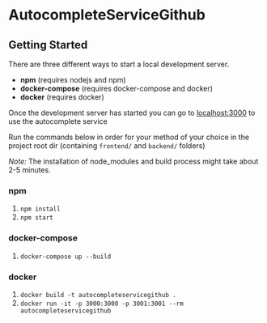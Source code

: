 # AutocompleteServiceGithub

## Getting Started

There are three different ways to start a local development server.
- **npm** (requires nodejs and npm)
- **docker-compose** (requires docker-compose and docker)
- **docker** (requires docker)

Once the development server has started you can go to [localhost:3000](http://localhost:3000) to use the autocomplete service

Run the commands below in order for your method of your choice in the project root dir (containing `frontend/` and `backend/` folders)

*Note:* The installation of node_modules and build process might take about 2-5 minutes.

### npm
1. `npm install`
3. `npm start`

### docker-compose
1. `docker-compose up --build`

### docker
1. `docker build -t autocompleteservicegithub .`
2. `docker run -it -p 3000:3000 -p 3001:3001 --rm autocompleteservicegithub`
